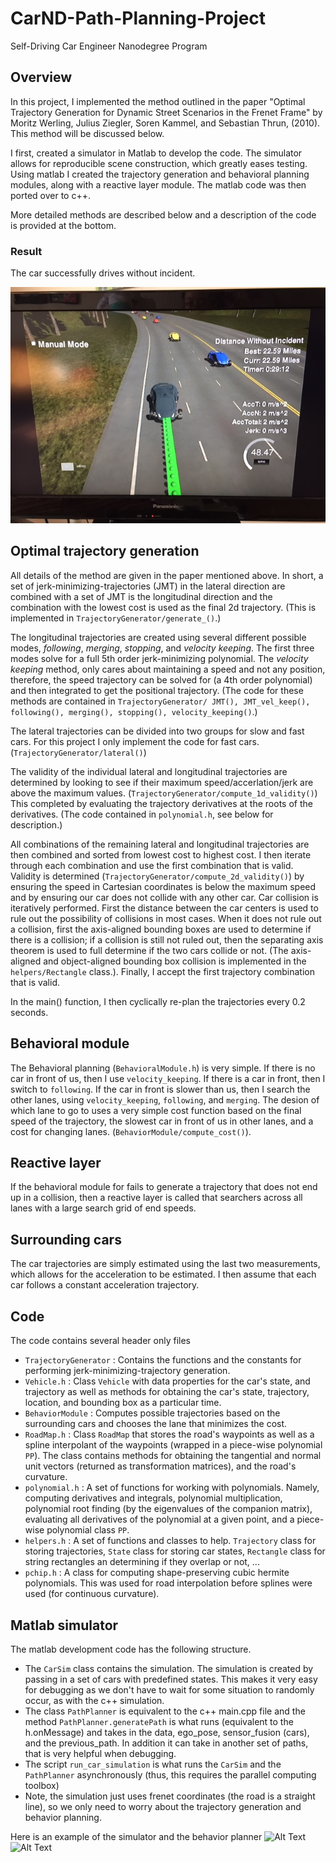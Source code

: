 # CarND-Path-Planning-Project
Self-Driving Car Engineer Nanodegree Program


## Overview
In this project, I implemented the method outlined in the paper "Optimal Trajectory Generation for Dynamic Street Scenarios in the Frenet Frame" by Moritz Werling, Julius Ziegler, Soren Kammel, and Sebastian Thrun, (2010). This method will be discussed below.

I first, created a simulator in Matlab to develop the code. The simulator allows for reproducible scene construction, which greatly eases testing. Using matlab I created the trajectory generation and behavioral planning modules, along with a reactive layer module. The matlab code was then ported over to c++.

More detailed methods are described below and a description of the code is provided at the bottom.

### Result
The car successfully drives without incident.

![Alt Text](/images/IMG_3406.JPG)

## Optimal trajectory generation
All details of the method are given in the paper mentioned above. In short, a set of jerk-minimizing-trajectories (JMT) in the lateral direction are combined with a set of JMT is the longitudinal direction and the combination with the lowest cost is used as the final 2d trajectory. (This is implemented in `TrajectoryGenerator/generate_()`.)

The longitudinal trajectories are created using several different possible modes, *following*, *merging*, *stopping*, and *velocity keeping*. The first three modes solve for a full 5th order jerk-minimizing polynomial. The *velocity keeping* method, only cares about maintaining a speed and not any position, therefore, the speed trajectory can be solved for (a 4th order polynomial) and then integrated to get the positional trajectory. (The code for these methods are contained in `TrajectoryGenerator/ JMT(), JMT_vel_keep(), following(), merging(), stopping(), velocity_keeping()`.)

The lateral trajectories can be divided into two groups for slow and fast cars. For this project I only implement the code for fast cars. (`TrajectoryGenerator/lateral()`)

The validity of the individual lateral and longitudinal trajectories are determined by looking to see if their maximum speed/accerlation/jerk are above the maximum values. (`TrajectoryGenerator/compute_1d_validity()`) This completed by evaluating the trajectory derivatives at the roots of the derivatives. (The code contained in `polynomial.h`, see below for description.)

All combinations of the remaining lateral and longitudinal trajectories are then combined and sorted from lowest cost to highest cost. I then iterate through each combination and use the first combination that is valid. Validity is determined (`TrajectoryGenerator/compute_2d_validity()`) by ensuring the speed in Cartesian coordinates is below the maximum speed and by ensuring our car does not collide with any other car. Car collision is iteratively performed. First the distance between the car centers is used to rule out the possibility of collisions in most cases. When it does not rule out a collision, first the axis-aligned bounding boxes are used to determine if there is a collision; if a collision is still not ruled out, then the separating axis theorem is used to full determine if the two cars collide or not. (The axis-aligned and object-aligned bounding box collision is implemented in the `helpers/Rectangle` class.). Finally, I accept the first trajectory combination that is valid.

In the main() function, I then cyclically re-plan the trajectories every 0.2 seconds.

## Behavioral module
The Behavioral planning (`BehavioralModule.h`) is very simple. If there is no car in front of us, then I use `velocity_keeping`. If there is a car in front, then I switch to `following`. If the car in front is slower than us, then I search the other lanes, using `velocity_keeping`, `following`, and `merging`. The desion of which lane to go to uses a very simple cost function based on the final speed of the trajectory, the slowest car in front of us in other lanes, and a cost for changing lanes. (`BehaviorModule/compute_cost()`).

## Reactive layer
If the behavioral module for fails to generate a trajectory that does not end up in a collision, then a reactive layer is called that searchers across all lanes with a large search grid of end speeds.

## Surrounding cars
The car trajectories are simply estimated using the last two measurements, which allows for the acceleration to be estimated. I then assume that each car follows a constant acceleration trajectory.

## Code
The code contains several header only files
* `TrajectoryGenerator` : Contains the functions and the constants for performing jerk-minimizing-trajectory generation.
* `Vehicle.h` : Class `Vehicle` with data properties for the car's state, and trajectory as well as methods for obtaining the car's state, trajectory, location, and bounding box as a particular time.
* `BehaviorModule` : Computes possible trajectories based on the surrounding cars and chooses the lane that minimizes the cost.
* `RoadMap.h` : Class `RoadMap` that stores the road's waypoints as well as a spline interpolant of the waypoints (wrapped in a piece-wise polynomial `PP`). The class contains methods for obtaining the tangential and normal unit vectors (returned as transformation matrices), and the road's curvature.
* `polynomial.h` : A set of functions for working with polynomials. Namely, computing derivatives and integrals, polynomial multiplication, polynomial root finding (by the eigenvalues of the companion matrix), evaluating all derivatives of the polynomial at a given point, and a piece-wise polynomial class `PP`.
* `helpers.h` : A set of functions and classes to help. `Trajectory` class for storing trajectories, `State` class for storing car states, `Rectangle` class for string rectangles an determining if they overlap or not, ...
* `pchip.h` : A class for computing shape-preserving cubic hermite polynomials. This was used for road interpolation before splines were used (for continuous curvature).

## Matlab simulator
The matlab development code has the following structure.
* The `CarSim` class contains the simulation. The simulation is created by passing in a set of cars with predefined states. This makes it very easy for debugging as we don't have to wait for some situation to randomly occur, as with the c++ simulation.
* The class `PathPlanner` is equivalent to the c++ main.cpp file and the method `PathPlanner.generatePath` is what runs (equivalent to the h.onMessage) and takes in the data, ego_pose, sensor_fusion (cars), and the previous_path. In addition it can take in another set of paths, that is very helpful when debugging.
* The script `run_car_simulation` is what runs the `CarSim` and the `PathPlanner` asynchronously (thus, this requires the parallel computing toolbox)
* Note, the simulation just uses frenet coordinates (the road is a straight line), so we only need to worry about the trajectory generation and behavior planning.

Here is an example of the simulator and the behavior planner
![Alt Text](/images/test_merging.gif)
![Alt Text](/images/test_merging2.gif)
